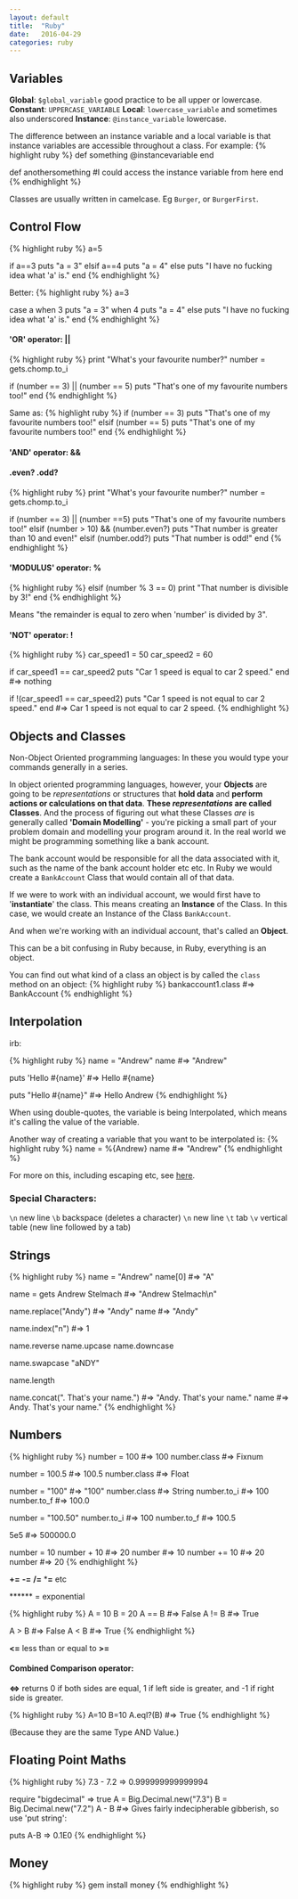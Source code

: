 ```yaml
---
layout: default
title:  "Ruby"
date:   2016-04-29
categories: ruby
---
```


## Variables

**Global**:    `$global_variable` good practice to be all upper or lowercase.
**Constant**: `UPPERCASE_VARIABLE`
**Local**:     `lowercase_variable` and sometimes also underscored
**Instance**:  `@instance_variable` lowercase.

The difference between an instance variable and a local variable is that instance variables are accessible throughout a class. For example:
{% highlight ruby %}
def something
  @instancevariable
end

def anothersomething
  #I could access the instance variable from here
end
{% endhighlight %}

Classes are usually written in camelcase. Eg `Burger`, or `BurgerFirst`.


## Control Flow

{% highlight ruby %}
a=5

if a==3
  puts "a = 3"
elsif a==4
  puts "a = 4"
else
  puts "I have no fucking idea what 'a' is."
end
{% endhighlight %}

Better:
{% highlight ruby %}
a=3

case a
when 3
  puts "a = 3"
when 4
  puts "a = 4"
else
  puts "I have no fucking idea what 'a' is."
end
{% endhighlight %}

#### 'OR' operator: **||**

{% highlight ruby %}
print "What's your favourite number?"
number = gets.chomp.to_i

if (number == 3) || (number == 5)
  puts "That's one of my favourite numbers too!"
end
{% endhighlight %}

Same as:
{% highlight ruby %}
if (number == 3)
  puts "That's one of my favourite numbers too!"
elsif (number == 5)
  puts "That's one of my favourite numbers too!"
end
{% endhighlight %}

#### 'AND' operator: **&&**

#### **.even? .odd?**

{% highlight ruby %}
print "What's your favourite number?"
number = gets.chomp.to_i

if (number == 3) || (number ==5)
  puts "That's one of my favourite numbers too!"
elsif (number > 10) && (number.even?)
  puts "That number is greater than 10 and even!"
elsif (number.odd?)
  puts "That number is odd!"
end
{% endhighlight %}

#### 'MODULUS' operator: **%**

{% highlight ruby %}
elsif (number % 3 == 0)
  print "That number is divisible by 3!"
end
{% endhighlight %}

Means "the remainder is equal to zero when 'number' is divided by 3".


#### 'NOT' operator: **!**

{% highlight ruby %}
car_speed1 = 50
car_speed2 = 60

if car_speed1 == car_speed2
  puts "Car 1 speed is equal to car 2 speed."
end
#=> nothing

if !(car_speed1 == car_speed2)
  puts "Car 1 speed is not equal to car 2 speed."
end
#=> Car 1 speed is not equal to car 2 speed.
{% endhighlight %}

## Objects and Classes

Non-Object Oriented programming languages: In these you would type your commands generally in a series.

In object oriented programming languages, however, your **Objects** are going to be _representations_ or structures that **hold data** and **perform actions or calculations on that data**. **These _representations_ are called Classes**. And the process of figuring out what these Classes _are_ is generally called **'Domain Modelling'** - you're picking a small part of your problem domain and modelling your program around it. In the real world we might be programming something like a bank account.

The bank account would be responsible for all the data associated with it, such as the name of the bank account holder etc etc. In Ruby we would create a `BankAccount` Class that would contain all of that data.

If we were to work with an individual account, we would first have to '**instantiate**' the class. This means creating an **Instance** of the Class. In this case, we would create an Instance of the Class `BankAccount`.

And when we're working with an individual account, that's called an **Object**.

This can be a bit confusing in Ruby because, in Ruby, everything is an object.

You can find out what kind of a class an object is by called the `class` method on an object:
{% highlight ruby %}
bankaccount1.class
#=> BankAccount
{% endhighlight %}

## Interpolation

irb:

{% highlight ruby %}
name = "Andrew"
name
#=> "Andrew"

puts 'Hello #{name}'
#=> Hello #{name}

puts "Hello #{name}"
#=> Hello Andrew
{% endhighlight %}

When using double-quotes, the variable is being Interpolated, which means it's calling the value of the variable.

Another way of creating a variable that you want to be interpolated is:
{% highlight ruby %}
name = %{Andrew}
name
#=> "Andrew"
{% endhighlight %}

For more on this, including escaping etc, see [here]("https://en.wikibooks.org/wiki/Ruby_Programming/Syntax/Literals#Interpolation").

### Special Characters:

`\n` new line
`\b` backspace (deletes a character)
`\n` new line
`\t` tab
`\v` vertical table (new line followed by a tab)

## Strings

{% highlight ruby %}
name = "Andrew"
name[0]
#=> "A"

name = gets
Andrew Stelmach
#=> "Andrew Stelmach\n"

name.replace("Andy")
#=> "Andy"
name
#=> "Andy"

name.index("n")
#=> 1

name.reverse
name.upcase
name.downcase

name.swapcase
"aNDY"

name.length

name.concat(". That's your name.")
#=> "Andy. That's your name."
name
#=> Andy. That's your name."
{% endhighlight %}


## Numbers

{% highlight ruby %}
number = 100
#=> 100
number.class
#=> Fixnum

number = 100.5
#=> 100.5
number.class
#=> Float

number = "100"
#=> "100"
number.class
#=> String
number.to_i
#=> 100
 number.to_f
#=> 100.0

number = "100.50"
number.to_i
#=> 100
number.to_f
#=> 100.5

5e5
#=> 500000.0

number = 10
number + 10
#=> 20
number
#=> 10
number += 10
#=> 20
number
#=> 20
{% endhighlight %}

**+=**
**-=**
**/=**
***=**
etc

****** = exponential

{% highlight ruby %}
A = 10
B = 20
A == B
#=> False
A != B
#=> True

A > B
#=> False
A < B
#=> True
{% endhighlight %}

**<=** less than or equal to
**>=**

#### Combined Comparison operator:
**<=>** returns 0 if both sides are equal, 1 if left side is greater, and -1 if right side is greater.

{% highlight ruby %}
A=10
B=10
A.eql?(B)
#=> True
{% endhighlight %}

(Because they are the same Type AND Value.)

## Floating Point Maths

{% highlight ruby %}
7.3 - 7.2
=> 0.999999999999994

require "bigdecimal"
=> true
A = Big.Decimal.new("7.3")
B = Big.Decimal.new("7.2")
A - B
#=> Gives fairly indecipherable gibberish, so use 'put string':

puts A-B
=> 0.1E0
{% endhighlight %}

## Money

{% highlight ruby %}
gem install money
{% endhighlight %}

